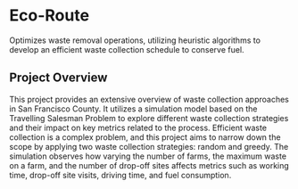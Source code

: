 # Eco-Route
Optimizes waste removal operations, utilizing heuristic algorithms to develop an efficient waste collection schedule to conserve fuel.

## Project Overview
This project provides an extensive overview of waste collection approaches in San Francisco County. It utilizes a simulation model based on the Travelling Salesman Problem to explore different waste collection strategies and their impact on key metrics related to the process. Efficient waste collection is a complex problem, and this project aims to narrow down the scope by applying two waste collection strategies: random and greedy. The simulation observes how varying the number of farms, the maximum waste on a farm, and the number of drop-off sites affects metrics such as working time, drop-off site visits, driving time, and fuel consumption.
